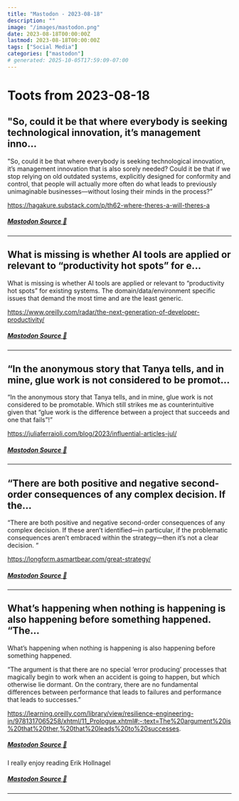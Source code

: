 ```yaml
---
title: "Mastodon - 2023-08-18"
description: ""
image: "/images/mastodon.png"
date: 2023-08-18T00:00:00Z
lastmod: 2023-08-18T00:00:00Z
tags: ["Social Media"]
categories: ["mastodon"]
# generated: 2025-10-05T17:59:09-07:00
---
```


# Toots from 2023-08-18

## "So, could it be that where everybody is seeking technological innovation, it’s management inno...

"So, could it be that where everybody is seeking technological innovation, it’s management innovation that is also sorely needed? Could it be that if we stop relying on old outdated systems, explicitly designed for conformity and control, that people will actually more often do what leads to previously unimaginable businesses—without losing their minds in the process?”

<https://hagakure.substack.com/p/th62-where-theres-a-will-theres-a>

##### [Mastodon Source 🐘](https://hachyderm.io/@mweagle/110911235389674361)

---

## What is missing is whether AI tools are applied or relevant to “productivity hot spots” for e...

What is missing is whether AI tools are applied or relevant to “productivity hot spots” for existing systems. The domain/data/environment specific issues that demand the most time and are the least generic.

<https://www.oreilly.com/radar/the-next-generation-of-developer-productivity/>

##### [Mastodon Source 🐘](https://hachyderm.io/@mweagle/110909104454609482)

---

## “In the anonymous story that Tanya tells, and in mine, glue work is not considered to be promot...

“In the anonymous story that Tanya tells, and in mine, glue work is not considered to be promotable. Which still strikes me as counterintuitive given that “glue work is the difference between a project that succeeds and one that fails”!”

<https://juliaferraioli.com/blog/2023/influential-articles-jul/>

##### [Mastodon Source 🐘](https://hachyderm.io/@mweagle/110909067921101832)

---

## “There are both positive and negative second-order consequences of any complex decision. If the...

“There are both positive and negative second-order consequences of any complex decision. If these aren’t identified—in particular, if the problematic consequences aren’t embraced within the strategy—then it’s not a clear decision. “

<https://longform.asmartbear.com/great-strategy/>

##### [Mastodon Source 🐘](https://hachyderm.io/@mweagle/110908790094908979)

---

## What’s happening when nothing is happening is also happening before something happened.  “The...

What’s happening when nothing is happening is also happening before something happened.

“The argument is that there are no special ‘error producing’ processes that magically begin to work when an accident is going to happen, but which otherwise lie dormant. On the contrary, there are no fundamental differences between performance that leads to failures and performance that leads to successes.”

<https://learning.oreilly.com/library/view/resilience-engineering-in/9781317065258/xhtml/11_Prologue.xhtml#:-:text=The%20argument%20is%20that%20ther,%20that%20leads%20to%20successes>.

##### [Mastodon Source 🐘](https://hachyderm.io/@mweagle/110908389275482001)

I really enjoy reading Erik Hollnagel

##### [Mastodon Source 🐘](https://hachyderm.io/@mweagle/110908403215705248)

---


